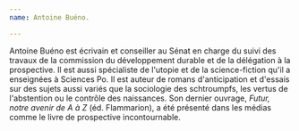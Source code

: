 ```yaml
---
name: Antoine Buéno.

---
```

Antoine Buéno est écrivain et conseiller au Sénat en charge du suivi des travaux de la commission du développement durable et de la délégation à la prospective. Il est aussi spécialiste de l'utopie et de la science-fiction qu'il a enseignées à Sciences Po. Il est auteur de romans d'anticipation et d'essais sur des sujets aussi variés que la sociologie des schtroumpfs, les vertus de l'abstention ou le contrôle des naissances. Son dernier ouvrage, _Futur, notre avenir de A à Z_ (éd. Flammarion), a été présenté dans les médias comme le livre de prospective incontournable.